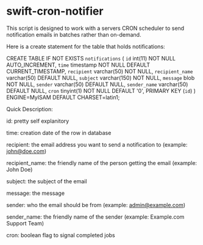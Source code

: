 swift-cron-notifier
===================
This script is designed to work with a servers CRON scheduler to send notification emails in batches rather than on-demand.

Here is a create statement for the table that holds notifications:

CREATE TABLE IF NOT EXISTS `notifications` (
  `id` int(11) NOT NULL AUTO_INCREMENT,
  `time` timestamp NOT NULL DEFAULT CURRENT_TIMESTAMP,
  `recipient` varchar(50) NOT NULL,
  `recipient_name` varchar(50) DEFAULT NULL,
  `subject` varchar(150) NOT NULL,
  `message` blob NOT NULL,
  `sender` varchar(50) DEFAULT NULL,
  `sender_name` varchar(50) DEFAULT NULL,
  `cron` tinyint(1) NOT NULL DEFAULT '0',
  PRIMARY KEY (`id`)
) ENGINE=MyISAM  DEFAULT CHARSET=latin1;

Quick Description:

id: pretty self explanitory

time: creation date of the row in database

recipient: the email address you want to send a notification to (example: john@doe.com)

recipient_name: the friendly name of the person getting the email (example: John Doe)

subject: the subject of the email

message: the message

sender: who the email should be from (example: admin@example.com)

sender_name: the friendly name of the sender (example: Example.com Support Team)

cron: boolean flag to signal completed jobs


